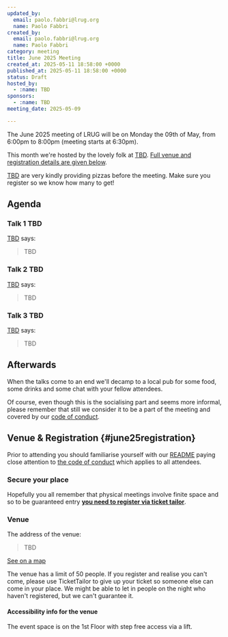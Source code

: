 ```yaml
---
updated_by:
  email: paolo.fabbri@lrug.org
  name: Paolo Fabbri
created_by:
  email: paolo.fabbri@lrug.org
  name: Paolo Fabbri
category: meeting
title: June 2025 Meeting
created_at: 2025-05-11 18:58:00 +0000
published_at: 2025-05-11 18:58:00 +0000
status: Draft
hosted_by:
  - :name: TBD
sponsors:
  - :name: TBD
meeting_date: 2025-05-09

---
```


The June 2025 meeting of LRUG will be on Monday the 09th of
May, from 6:00pm to 8:00pm (meeting starts at 6:30pm).

This month we're hosted by the lovely folk at [TBD](https:///). [Full venue and
registration details are given below](#may25registration).

[TBD](https://TBD) are very kindly providing pizzas before the meeting. Make sure you register so we know how many to get!

## Agenda

### Talk 1 TBD

[TBD](https://TBD) says:

> TBD

### Talk 2 TBD

[TBD](https://TBD) says:

> TBD

### Talk 3 TBD

[TBD](https://TBD) says:

> TBD

## Afterwards

When the talks come to an end we'll decamp to a local pub for some food, some
drinks and some chat with your fellow attendees.

Of course, even though this is the socialising part and seems more
informal, please remember that still we consider it to be a part of the
meeting and covered by our [code of conduct](http://readme.lrug.org/#code-of-conduct).

## Venue & Registration {#june25registration}

Prior to attending you should familiarise yourself with our
[README](http://readme.lrug.org/) paying close attention to [the code of
conduct](http://readme.lrug.org/#code-of-conduct) which applies to all
attendees.

### Secure your place

Hopefully you all remember that physical meetings involve finite space and so to be guaranteed entry **[you need to register via ticket tailor][june2025-ticket-tailor]**.

### Venue

The address of the venue:

> TBD

[See on a map][venue]

The venue has a limit of 50 people. If you register and realise you can't come, please use TicketTailor to give up your
ticket so someone else can come in your place.  We might be able to let in
people on the night who haven't registered, but we can't guarantee it.

#### Accessibility info for the venue

The event space is on the 1st Floor with step free access via a lift.

[june2025-ticket-tailor]: https://buytickets.at/lrug/1678695
[venue]: https://maps.app.goo.gl/iZFFUakeHqZuvddA8
